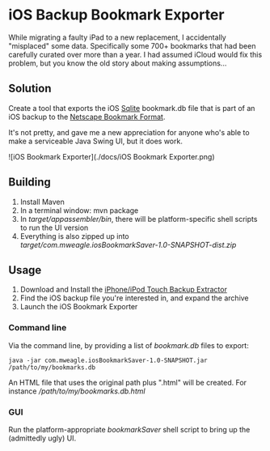 iOS Backup Bookmark Exporter
================================

While migrating a faulty iPad to a new replacement, I accidentally "misplaced" some data.  Specifically some 700+ bookmarks that had been carefully curated over more than a year.  I had assumed iCloud would fix this problem, but you know the old story about making assumptions...

Solution
------------------------------- 
Create a tool that exports the iOS [Sqlite](http://www.sqlite.org/) bookmark.db file that is part of an iOS backup to the [Netscape Bookmark Format](http://msdn.microsoft.com/en-us/library/ie/aa753582\(v=vs.85\).aspx).  

It's not pretty, and gave me a new appreciation for anyone who's able to make a serviceable Java Swing UI, but it does work.

![iOS Bookmark Exporter](./docs/iOS Bookmark Exporter.png)

Building
------------------------------- 
1. Install Maven
2. In a terminal window:
	mvn package
3. In  _target/appassembler/bin_, there will be platform-specific shell scripts to run the UI version
4. Everything is also zipped up into _target/com.mweagle.iosBookmarkSaver-1.0-SNAPSHOT-dist.zip_


Usage
------------------------------- 
1. Download and Install the [iPhone/iPod Touch Backup Extractor](http://supercrazyawesome.com/) 
2. Find the iOS backup file you're interested in, and expand the archive
3. Launch the iOS Bookmark Exporter

### Command line ###
Via the command line, by providing a list of _bookmark.db_ files to export: 

    java -jar com.mweagle.iosBookmarkSaver-1.0-SNAPSHOT.jar /path/to/my/bookmarks.db

An HTML file that uses the original path plus ".html" will be created.  For instance _/path/to/my/bookmarks.db.html_

### GUI ###
Run the platform-appropriate _bookmarkSaver_ shell script to bring up the (admittedly ugly) UI.

